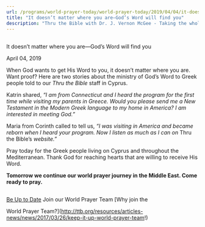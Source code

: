```yaml
---
url: /programs/world-prayer-today/world-prayer-today/2019/04/04/it-doesn-t-matter-where-you-are-god-s-word-will-find-you
title: "It doesn’t matter where you are—God’s Word will find you"
description: "Thru the Bible with Dr. J. Vernon McGee - Taking the whole Word to the whole world"
---
```







## 
 It doesn’t matter where you are—God’s Word will find you


April 04, 2019




When God wants to get His Word to you, it doesn’t matter where you are. Want proof? Here are two stories about the ministry of God’s Word to Greek people told to our *Thru the Bible* staff in Cyprus. 


Katrin shared, *“I am from Connecticut and I heard the program for the first time while visiting my parents in Greece. Would you please send me a New Testament in the Modern Greek language to my home in America? I am interested in meeting God.”*


Maria from Corinth called to tell us, *“I was visiting in America and became reborn when I heard your program. Now I listen as much as I can on* Thru the Bible’s *website.”* 


Pray today for the Greek people living on Cyprus and throughout the Mediterranean. Thank God for reaching hearts that are willing to receive His Word. 


**Tomorrow we continue our world prayer journey in the Middle East. Come ready to pray.**







## 




[Be Up to Date](http://feeds.feedburner.com/WorldPrayerToday "World Prayer Today RSS Feed")
Join our World Prayer Team
[Why join the  

World Prayer Team?](http://ttb.org/resources/articles-news/news/2017/03/26/keep-it-up-world-prayer-team!)




